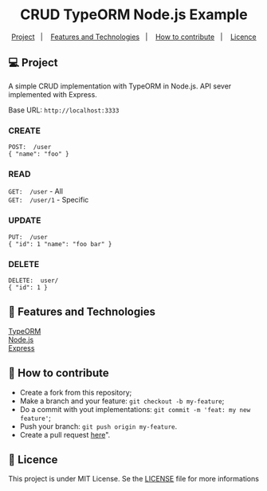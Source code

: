 <h1 align="center">
    CRUD TypeORM Node.js Example
</h1>

<p align="center">
  <a href="#-projeto">Project</a>&nbsp;&nbsp;&nbsp;|&nbsp;&nbsp;&nbsp;
  <a href="#-features-e-tecnologias">Features and Technologies</a>&nbsp;&nbsp;&nbsp;|&nbsp;&nbsp;&nbsp;
  <a href="#-como-contribuir">How to contribute</a>&nbsp;&nbsp;&nbsp;|&nbsp;&nbsp;&nbsp;
  <a href="#-licença">Licence</a>
</p>

## 💻 Project

A simple CRUD implementation with TypeORM in Node.js. API sever implemented with Express.
<br>

Base URL: `http://localhost:3333`


### CREATE
`POST:  /user`<br>
`{ "name": "foo" }`
<br>

### READ
`GET:  /user` - All<br>
`GET:  /user/1` - Specific
<br>

### UPDATE
`PUT:  /user`<br>
`{ "id": 1 "name": "foo bar" } `
<br>

### DELETE
`DELETE:  user/`<br>
`{ "id": 1 } `
<br>


## 🚀 Features and Technologies

[TypeORM](https://typeorm.io/)
<br>
[Node.js](https://nodejs.org/en/docs/)
<br>
[Express](https://expressjs.com)

## 🤔 How to contribute

- Create a fork from this repository;
- Make a branch and your feature: `git checkout -b my-feature`;
- Do a commit with yout implementations: `git commit -m 'feat: my new feature'`;
- Push your branch: `git push origin my-feature`.
- Create a pull request [here](https://github.com/SidiBecker/typeorm-nodejs-crud/pulls)".

## 📝 Licence

This project is under MIT License. Se the [LICENSE](LICENSE) file for more informations
